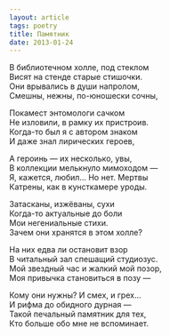 ```yaml
---
layout: article
tags: poetry
title: Памятник
date: 2013-01-24
---
```


В библиотечном холле, под стеклом<br>
Висят на стенде старые стишочки.<br>
Они врывались в души напролом,<br>
Смешны, нежны, по-юношески сочны,<br>

Покамест энтомологи сачком<br>
Не изловили, в рамку их пристроив.<br>
Когда-то был я с автором знаком<br>
И даже знал лирических героев,<br>

А героинь — их несколько, увы,<br>
В коллекции мелькнуло мимоходом —<br>
Я, кажется, любил... Но нет. Мертвы<br>
Катрены, как в кунсткамере уроды.<br>

Затасканы, изжёваны, сухи<br>
Когда-то актуальные до боли<br>
Мои негениальные стихи.<br>
Зачем они хранятся в этом холле?<br>

На них едва ли остановит взор<br>
В читальный зал спешащий студиозус.<br>
Мой звездный час и жалкий мой позор,<br>
Моя привычка становиться в позу —<br>

Кому они нужны? И смех, и грех...<br>
И рифма до обидного дурная —<br>
Такой печальный памятник для тех,<br>
Кто больше обо мне не вспоминает.
